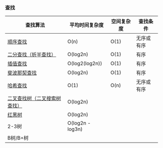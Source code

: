 ### 查找

| 查找算法                                                     | 平均时间复杂度   | 空间复杂度 | 查找条件   |
| ------------------------------------------------------------ | ---------------- | ---------- | ---------- |
| [顺序查找](https://github.com/huihut/interview/blob/master/Algorithm/SequentialSearch.h) | O(n)             | O(1)       | 无序或有序 |
| [二分查找（折半查找）](https://github.com/huihut/interview/blob/master/Algorithm/BinarySearch.h) | O(log2n)         | O(1)       | 有序       |
| [插值查找](https://github.com/huihut/interview/blob/master/Algorithm/InsertionSearch.h) | O(log2(log2n))   | O(1)       | 有序       |
| [斐波那契查找](https://github.com/huihut/interview/blob/master/Algorithm/FibonacciSearch.cpp) | O(log2n)         | O(1)       | 有序       |
| [哈希查找](https://github.com/huihut/interview/blob/master/DataStructure/HashTable.cpp) | O(1)             | O(n)       | 无序或有序 |
| [二叉查找树（二叉搜索树查找）](https://github.com/huihut/interview/blob/master/Algorithm/BSTSearch.h) | O(log2n)         |            |            |
| [红黑树](https://github.com/huihut/interview/blob/master/DataStructure/RedBlackTree.cpp) | O(log2n)         |            |            |
| 2-3树                                                        | O(log2n - log3n) |            |            |
| B树/B+树                                                     |                  |            |            |